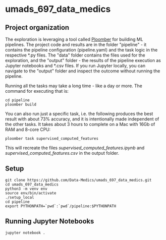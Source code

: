 # umads_697_data_medics

## Project organization
The exploration is leveraging a tool called [Ploomber](https://ploomber.readthedocs.io/en/latest/) for building ML pipelines.
The project code and results are in the folder "pipeline" - it contains the pipeline configuration (pipeline.yaml) and 
the task logic in the respective *.py files. The "data" folder contains the files used for the 
exploration, and the "output" folder - the results of the pipeline execution as Jupyter notebooks and *.csv files. 
If you run Jupyter locally, you can navigate to the "output" folder and inspect the outcome without running the pipeline.

Running all the tasks may take a long time - like a day or more. The command for executing that is:
```buildoutcfg
cd pipeline
ploomber build
```
You can also run just a specific task, i.e. the following produces the best result with about 73%
accuracy, and it is intentionally made independent of the other tasks. It takes about 3 hours to complete
on a Mac with 16Gb of RAM and 8-core CPU:
```buildoutcfg
ploomber task supervised_computed_features
```
This will recreate the files _supervised_computed_features.ipynb_ and _supervised_computed_features.csv_
in the output folder.

## Setup
```buildoutcfg
git clone https://github.com/Data-Medics/umads_697_data_medics.git
cd umads_697_data_medics
python3 -m venv env
source env/bin/activate
./setup_local
cd pipeline
export PYTHONPATH=`pwd`:`pwd`/pipeline:$PYTHONPATH
```

## Running Jupyter Notebooks
```buildoutcfg
jupyter notebook .
```
